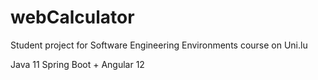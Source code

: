 # webCalculator
Student project for Software Engineering Environments course on Uni.lu

Java 11 Spring Boot + Angular 12